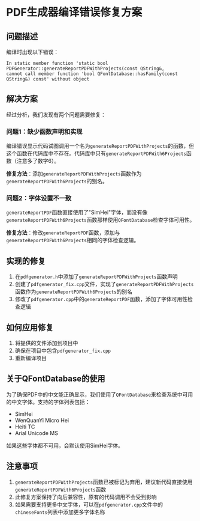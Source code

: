 # PDF生成器编译错误修复方案

## 问题描述
编译时出现以下错误：
```
In static member function 'static bool PDFGenerator::generateReportPDFWithProjects(const QString&,
cannot call member function 'bool QFontDatabase::hasFamily(const QString&) const' without object
```

## 解决方案
经过分析，我们发现有两个问题需要修复：

### 问题1：缺少函数声明和实现
编译错误显示代码试图调用一个名为`generateReportPDFWithProjects`的函数，但这个函数在代码库中不存在。代码库中只有`generateReportPDFWith6Projects`函数（注意多了数字6）。

**修复方法**：添加`generateReportPDFWithProjects`函数作为`generateReportPDFWith6Projects`的别名。

### 问题2：字体设置不一致
`generateReportPDF`函数直接使用了"SimHei"字体，而没有像`generateReportPDFWith6Projects`函数那样使用`QFontDatabase`检查字体可用性。

**修复方法**：修改`generateReportPDF`函数，添加与`generateReportPDFWith6Projects`相同的字体检查逻辑。

## 实现的修复

1. 在`pdfgenerator.h`中添加了`generateReportPDFWithProjects`函数声明
2. 创建了`pdfgenerator_fix.cpp`文件，实现了`generateReportPDFWithProjects`函数作为`generateReportPDFWith6Projects`的别名
3. 修改了`pdfgenerator.cpp`中的`generateReportPDF`函数，添加了字体可用性检查逻辑

## 如何应用修复

1. 将提供的文件添加到项目中
2. 确保在项目中包含`pdfgenerator_fix.cpp`
3. 重新编译项目

## 关于QFontDatabase的使用

为了确保PDF中的中文能正确显示，我们使用了`QFontDatabase`来检查系统中可用的中文字体。支持的字体列表包括：
- SimHei
- WenQuanYi Micro Hei
- Heiti TC
- Arial Unicode MS

如果这些字体都不可用，会默认使用SimHei字体。

## 注意事项

1. `generateReportPDFWithProjects`函数已被标记为弃用，建议新代码直接使用`generateReportPDFWith6Projects`函数
2. 此修复方案保持了向后兼容性，原有的代码调用不会受到影响
3. 如果需要支持更多中文字体，可以在`pdfgenerator.cpp`文件中的`chineseFonts`列表中添加更多字体名称